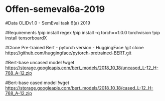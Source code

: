 # Offen-semeval6a-2019
#Data
  OLIDv1.0 - SemEval task 6(a) 2019
  
#Requirements
  !pip install regex
  !pip install -q torch==1.0.0 torchvision
  !pip install tensorboardX
  
#Clone Pre-trained Bert - pytorch version - HuggingFace
  !git clone https://github.com/huggingface/pytorch-pretrained-BERT.git
  
  
#Bert-base uncased model
  !wget https://storage.googleapis.com/bert_models/2018_10_18/uncased_L-12_H-768_A-12.zip

#Bert-base cased model
  !wget https://storage.googleapis.com/bert_models/2018_10_18/cased_L-12_H-768_A-12.zip
